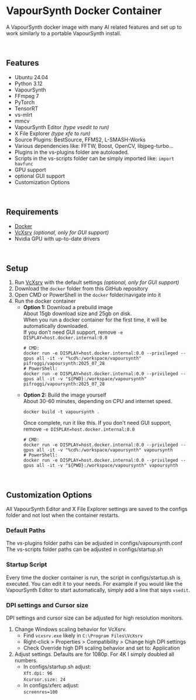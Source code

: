 
# VapourSynth Docker Container
A VapourSynth docker image with many AI related features and set up to work similarly to a portable VapourSynth install.

<br />

## Features
* Ubuntu 24.04
* Python 3.12
* VapourSynth
* FFmpeg 7
* PyTorch
* TensorRT
* vs-mlrt
* mmcv
* VapourSynth Editor *(type vsedit to run)*
* X File Explorer *(type xfe to run)*
* Source Plugins: BestSource, FFMS2, L-SMASH-Works
* Various dependencies like: FFTW, Boost, OpenCV, libjpeg-turbo...
* Plugins in the vs-plugins folder are autoloaded.
* Scripts in the vs-scripts folder can be simply imported like: `import havfunc`
* GPU support
* optional GUI support
* Customization Options

<br />

## Requirements
* [Docker](https://www.docker.com/)
* [VcXsrv](https://sourceforge.net/projects/vcxsrv/) *(optional, only for GUI support)*
* Nvidia GPU with up-to-date drivers

<br />

## Setup
1. Run [VcXsrv](https://sourceforge.net/projects/vcxsrv/) with the default settings *(optional, only for GUI support)*
2. Download the `docker` folder from this GitHub repository
3. Open CMD or PowerShell in the `docker` folder/navigate into it
4. Run the docker container
   * __Option 1:__ Download a prebuild image  
     About 15gb download size and 25gb on disk.  
     When you run a docker container for the first time, it will be automatically downloaded.  
     If you don't need GUI support, remove `-e DISPLAY=host.docker.internal:0.0`
       ```
       # CMD:
       docker run -e DISPLAY=host.docker.internal:0.0 --privileged --gpus all -it -v "%cd%:/workspace/vapoursynth" pifroggi/vapoursynth:2025_07_28
       # PowerShell:
       docker run -e DISPLAY=host.docker.internal:0.0 --privileged --gpus all -it -v "${PWD}:/workspace/vapoursynth" pifroggi/vapoursynth:2025_07_28
       ```
   * __Option 2:__ Build the image yourself  
     About 30-60 minutes, depending on CPU and internet speed.  
     ```
     docker build -t vapoursynth .
     ```
     Once complete, run it like this. If you don't need GUI support, remove `-e DISPLAY=host.docker.internal:0.0`
       ```
       # CMD:
       docker run -e DISPLAY=host.docker.internal:0.0 --privileged --gpus all -it -v "%cd%:/workspace/vapoursynth" vapoursynth
       # PowerShell:
       docker run -e DISPLAY=host.docker.internal:0.0 --privileged --gpus all -it -v "${PWD}:/workspace/vapoursynth" vapoursynth
       ```

<br />

## Customization Options
All VapourSynth Editor and X File Explorer settings are saved to the configs folder and not lost when the container restarts.

### Default Paths
The vs-plugins folder paths can be adjusted in configs/vapoursynth.conf  
The vs-scripts folder paths can be adjusted in configs/startup.sh

### Startup Script
Every time the docker container is run, the script in configs/startup.sh is executed. You can edit it to your needs. For example if you would like the VapourSynth Editor to start automatically, simply add a line that says `vsedit`.

### DPI settings and Cursor size
DPI settings and cursor size can be adjusted for high resolution monitors.
1. Change Windows scaling behavior for VcXsrv.
    * Find `vcxsrv.exe` likely in `C:\Program Files\VcXsrv`
    * Right-click > Properties > Compatibility > Change high DPI settings
    * Check Override high DPI scaling behavior and set to: Application
2. Adjust settings. Defaults are for 1080p. For 4K I simply doubled all numbers.
    * In configs/startup.sh adjust:  
      `Xft.dpi: 96`  
      `Xcursor.size: 24`  
    * In configs/xferc adjust:  
      `screenres=100`

<br />
